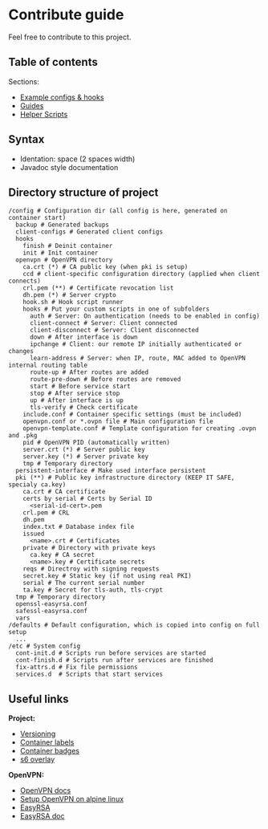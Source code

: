 # Contribute guide

Feel free to contribute to this project.  

## Table of contents

Sections:

- [Example configs & hooks](root/usr/local/share/docker-openvpn/README.md)
- [Guides](docs/README.md)
- [Helper Scripts](root/app/README.md)  

## Syntax

- Identation: space (2 spaces width)
- Javadoc style documentation

## Directory structure of project

``` text
/config # Configuration dir (all config is here, generated on container start)
  backup # Generated backups
  client-configs # Generated client configs
  hooks
    finish # Deinit container
    init # Init container
  openvpn # OpenVPN directory
    ca.crt (*) # CA public key (when pki is setup)
    ccd # client-specific configuration directory (applied when client connects)
    crl.pem (**) # Certificate revocation list
    dh.pem (*) # Server crypto
    hook.sh # Hook script runner
    hooks # Put your custom scripts in one of subfolders
      auth # Server: On authentication (needs to be enabled in config)
      client-connect # Server: Client connected
      client-disconnect # Server: Client disconnected
      down # After interface is down
      ipchange # Client: our remote IP initially authenticated or changes
      learn-address # Server: when IP, route, MAC added to OpenVPN internal routing table
      route-up # After routes are added
      route-pre-down # Before routes are removed
      start # Before service start
      stop # After service stop
      up # After interface is up  
      tls-verify # Check certificate
    include.conf # Container specific settings (must be included)
    openvpn.conf or *.ovpn file # Main configuration file
    openvpn-template.conf # Template configuration for creating .ovpn and .pkg
    pid # OpenVPN PID (automatically written)
    server.crt (*) # Server public key
    server.key (*) # Server private key
    tmp # Temporary directory
  persistent-interface # Make used interface persistent
  pki (**) # Public key infrastructure directory (KEEP IT SAFE, specialy ca.key)
    ca.crt # CA certificate
    certs by serial # Certs by Serial ID
      <serial-id-cert>.pem
    crl.pem # CRL
    dh.pem
    index.txt # Database index file
    issued
      <name>.crt # Certificates
    private # Directory with private keys
      ca.key # CA secret
      <name>.key # Certificate secrets
    reqs # Directroy with signing requests
    secret.key # Static key (if not using real PKI)
    serial # The current serial number
    ta.key # Secret for tls-auth, tls-crypt
  tmp # Temporary directory
  openssl-easyrsa.conf
  safessl-easyrsa.conf
  vars
/defaults # Default configuration, which is copied into config on full setup
  ...
/etc # System config
  cont-init.d # Scripts run before services are started
  cont-finish.d # Scripts run after services are finished
  fix-attrs.d # Fix file permissions
  services.d  # Scripts that start services
```

## Useful links

**Project:**  

- [Versioning](https://semver.org/)  
- [Container labels](https://github.com/opencontainers/image-spec/blob/master/annotations.md)  
- [Container badges](https://microbadger.com/about)  
- [s6 overlay](https://github.com/just-containers/s6-overlay)  

**OpenVPN:**  

- [OpenVPN docs](https://community.openvpn.net/openvpn/wiki/GettingStartedwithOVPN)  
- [Setup OpenVPN on alpine linux](https://wiki.alpinelinux.org/wiki/Setting_up_a_OpenVPN_server#Alternative_Certificate_Method)  
- [EasyRSA](https://community.openvpn.net/openvpn/wiki/GettingStartedwithOVPN)
- [EasyRSA doc](https://github.com/OpenVPN/easy-rsa/tree/master/doc)
